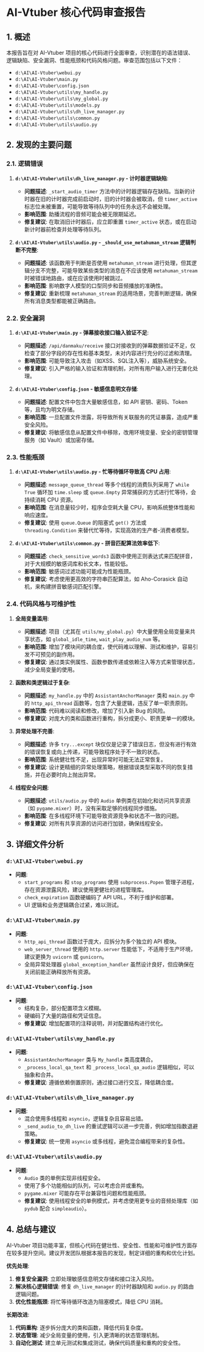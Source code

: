 # AI-Vtuber 核心代码审查报告

## 1. 概述

本报告旨在对 AI-Vtuber 项目的核心代码进行全面审查，识别潜在的语法错误、逻辑缺陷、安全漏洞、性能瓶颈和代码风格问题。审查范围包括以下文件：

- `d:\AI\AI-Vtuber\webui.py`
- `d:\AI\AI-Vtuber\main.py`
- `d:\AI\AI-Vtuber\config.json`
- `d:\AI\AI-Vtuber\utils\my_handle.py`
- `d:\AI\AI-Vtuber\utils\my_global.py`
- `d:\AI\AI-Vtuber\utils\models.py`
- `d:\AI\AI-Vtuber\utils\dh_live_manager.py`
- `d:\AI\AI-Vtuber\utils\common.py`
- `d:\AI\AI-Vtuber\utils\audio.py`

## 2. 发现的主要问题

### 2.1. 逻辑错误

1.  **`d:\AI\AI-Vtuber\utils\dh_live_manager.py` - 计时器逻辑缺陷**:
    - **问题描述**: `_start_audio_timer` 方法中的计时器逻辑存在缺陷。当新的计时器在旧的计时器完成前启动时，旧的计时器会被取消，但 `timer_active` 标志位未被重置，可能导致等待队列中的任务永远不会被处理。
    - **影响范围**: 助播流程的音频可能会被无限期延迟。
    - **修复建议**: 在取消旧计时器后，应立即重置 `timer_active` 状态，或在启动新计时器前检查并处理等待队列。

2.  **`d:\AI\AI-Vtuber\utils\audio.py` - `_should_use_metahuman_stream` 逻辑判断不完整**:
    - **问题描述**: 该函数用于判断是否使用 `metahuman_stream` 进行处理，但其逻辑分支不完整，可能导致某些类型的消息在不应该使用 `metahuman_stream` 时被错误地路由，或在应该使用时被跳过。
    - **影响范围**: 影响数字人模型的口型同步和音频播放的准确性。
    - **修复建议**: 重新梳理 `metahuman_stream` 的适用场景，完善判断逻辑，确保所有消息类型都能被正确路由。

### 2.2. 安全漏洞

1.  **`d:\AI\AI-Vtuber\main.py` - 弹幕接收接口输入验证不足**:
    - **问题描述**: `/api/danmaku/receive` 接口对接收到的弹幕数据验证不足，仅检查了部分字段的存在性和基本类型，未对内容进行充分的过滤和清理。
    - **影响范围**: 可能导致注入攻击（如XSS、SQL注入等），威胁系统安全。
    - **修复建议**: 引入严格的输入验证和清理机制，对所有用户输入进行无害化处理。

2.  **`d:\AI\AI-Vtuber\config.json` - 敏感信息明文存储**:
    - **问题描述**: 配置文件中包含大量敏感信息，如 API 密钥、密码、Token 等，且均为明文存储。
    - **影响范围**: 一旦配置文件泄露，将导致所有关联服务的凭证暴露，造成严重安全风险。
    - **修复建议**: 将敏感信息从配置文件中移除，改用环境变量、安全的密钥管理服务（如 Vault）或加密存储。

### 2.3. 性能瓶颈

1.  **`d:\AI\AI-Vtuber\utils\audio.py` - 忙等待循环导致高 CPU 占用**:
    - **问题描述**: `message_queue_thread` 等多个线程的消费队列采用了 `while True` 循环加 `time.sleep` 或 `queue.Empty` 异常捕获的方式进行忙等待，会持续消耗 CPU 资源。
    - **影响范围**: 在消息量较少时，程序会空耗大量 CPU，影响系统整体性能和响应速度。
    - **修复建议**: 使用 `queue.Queue` 的阻塞式 `get()` 方法或 `threading.Condition` 来替代忙等待，实现高效的生产者-消费者模型。

2.  **`d:\AI\AI-Vtuber\utils\common.py` - 拼音匹配算法效率低下**:
    - **问题描述**: `check_sensitive_words3` 函数中使用正则表达式来匹配拼音，对于大规模的敏感词库和长文本，性能较低。
    - **影响范围**: 敏感词过滤功能可能成为性能瓶颈。
    - **修复建议**: 考虑使用更高效的字符串匹配算法，如 Aho-Corasick 自动机，来构建拼音敏感词匹配引擎。

### 2.4. 代码风格与可维护性

1.  **全局变量滥用**:
    - **问题描述**: 项目（尤其在 `utils/my_global.py`）中大量使用全局变量来共享状态，如 `global_idle_time`, `wait_play_audio_num` 等。
    - **影响范围**: 增加了模块间的耦合度，使代码难以理解、测试和维护，容易引发不可预见的副作用。
    - **修复建议**: 通过类实例属性、函数参数传递或依赖注入等方式来管理状态，减少全局变量的使用。

2.  **函数和类逻辑过于复杂**:
    - **问题描述**: `my_handle.py` 中的 `AssistantAnchorManager` 类和 `main.py` 中的 `http_api_thread` 函数等，包含了大量逻辑，违反了单一职责原则。
    - **影响范围**: 代码难以阅读和修改，增加了引入新 Bug 的风险。
    - **修复建议**: 对庞大的类和函数进行重构，拆分成更小、职责更单一的模块。

3.  **异常处理不完善**:
    - **问题描述**: 许多 `try...except` 块仅仅是记录了错误日志，但没有进行有效的错误恢复或向上传递，可能导致程序处于不一致的状态。
    - **影响范围**: 系统健壮性不足，出现异常时可能无法正常恢复。
    - **修复建议**: 设计更精细的异常处理策略，根据错误类型采取不同的恢复措施，并在必要时向上抛出异常。

4.  **线程安全问题**:
    - **问题描述**: `utils/audio.py` 中的 `Audio` 单例类在初始化和访问共享资源（如 `pygame.mixer`）时，没有采取足够的线程同步措施。
    - **影响范围**: 在多线程环境下可能导致资源竞争和状态不一致的问题。
    - **修复建议**: 对所有共享资源的访问进行加锁，确保线程安全。

## 3. 详细文件分析

### `d:\AI\AI-Vtuber\webui.py`
- **问题**:
    - `start_programs` 和 `stop_programs` 使用 `subprocess.Popen` 管理子进程，存在资源泄露风险，建议使用更健壮的进程管理库。
    - `check_expiration` 函数硬编码了 API URL，不利于维护和部署。
    - UI 逻辑和业务逻辑耦合过紧，难以测试。

### `d:\AI\AI-Vtuber\main.py`
- **问题**:
    - `http_api_thread` 函数过于庞大，应拆分为多个独立的 API 模块。
    - `web_server_thread` 使用的 `http.server` 性能低下，不适用于生产环境，建议更换为 `uvicorn` 或 `gunicorn`。
    - 全局异常处理器 `global_exception_handler` 虽然设计良好，但应确保在关闭前能正确释放所有资源。

### `d:\AI\AI-Vtuber\config.json`
- **问题**:
    - 结构复杂，部分配置项含义模糊。
    - 硬编码了大量的路径和凭证信息。
    - **修复建议**: 增加配置项的注释说明，并对配置结构进行优化。

### `d:\AI\AI-Vtuber\utils\my_handle.py`
- **问题**:
    - `AssistantAnchorManager` 类与 `My_handle` 类高度耦合。
    - `_process_local_qa_text` 和 `_process_local_qa_audio` 逻辑相似，可以抽象和合并。
    - **修复建议**: 遵循依赖倒置原则，通过接口进行交互，降低耦合度。

### `d:\AI\AI-Vtuber\utils\dh_live_manager.py`
- **问题**:
    - 混合使用多线程和 `asyncio`，逻辑复杂且容易出错。
    - `_send_audio_to_dh_live` 的重试逻辑可以进一步完善，例如增加指数退避策略。
    - **修复建议**: 统一使用 `asyncio` 或多线程，避免混合编程带来的复杂性。

### `d:\AI\AI-Vtuber\utils\audio.py`
- **问题**:
    - `Audio` 类的单例实现非线程安全。
    - 使用了多个功能相似的队列，可以考虑合并或重构。
    - `pygame.mixer` 可能存在平台兼容性问题和性能瓶颈。
    - **修复建议**: 使用线程安全的单例模式，并考虑使用更专业的音频处理库（如 `pydub` 配合 `simpleaudio`）。

## 4. 总结与建议

AI-Vtuber 项目功能丰富，但核心代码在健壮性、安全性、性能和可维护性方面存在较多提升空间。建议开发团队根据本报告的发现，制定详细的重构和优化计划。

**优先处理**:
1.  **修复安全漏洞**: 立即处理敏感信息明文存储和接口注入风险。
2.  **解决核心逻辑错误**: 修复 `dh_live_manager` 的计时器缺陷和 `audio.py` 的路由逻辑问题。
3.  **优化性能瓶颈**: 将忙等待循环改造为阻塞模式，降低 CPU 消耗。

**长期改进**:
1.  **代码重构**: 逐步拆分庞大的类和函数，降低代码复杂度。
2.  **状态管理**: 减少全局变量的使用，引入更清晰的状态管理机制。
3.  **自动化测试**: 建立单元测试和集成测试，确保代码质量和重构的安全性。
